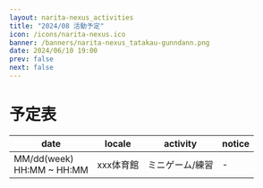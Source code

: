 ```yaml
---
layout: narita-nexus_activities
title: "2024/08 活動予定"
icon: /icons/narita-nexus.ico
banner: /banners/narita-nexus_tatakau-gunndann.png
date: 2024/06/10 19:00
prev: false
next: false
---
```


# 予定表

|date|locale|activity|notice|
|-|-|-|-|
|MM/dd(week)<br>HH:MM ~ HH:MM|xxx体育館|ミニゲーム/練習|-|
